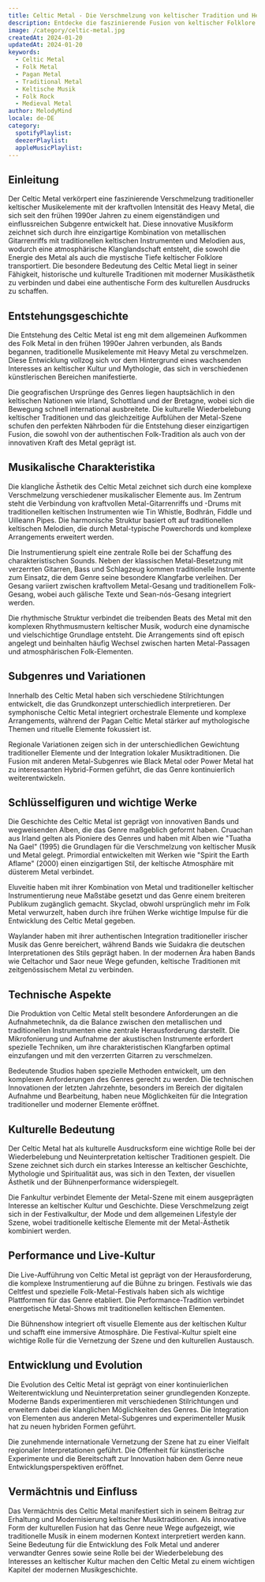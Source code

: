 ```yaml
---
title: Celtic Metal - Die Verschmelzung von keltischer Tradition und Heavy Metal
description: Entdecke die faszinierende Fusion von keltischer Folklore und kraftvollem Metal - Von Folk Metal bis zu epischen Symphonien
image: /category/celtic-metal.jpg
createdAt: 2024-01-20
updatedAt: 2024-01-20
keywords:
  - Celtic Metal
  - Folk Metal
  - Pagan Metal
  - Traditional Metal
  - Keltische Musik
  - Folk Rock
  - Medieval Metal
author: MelodyMind
locale: de-DE
category:
  spotifyPlaylist: 
  deezerPlaylist: 
  appleMusicPlaylist: 
---
```


## Einleitung

Der Celtic Metal verkörpert eine faszinierende Verschmelzung traditioneller keltischer Musikelemente mit der kraftvollen Intensität des Heavy Metal, die sich seit den frühen 1990er Jahren zu einem eigenständigen und einflussreichen Subgenre entwickelt hat. Diese innovative Musikform zeichnet sich durch ihre einzigartige Kombination von metallischen Gitarrenriffs mit traditionellen keltischen Instrumenten und Melodien aus, wodurch eine atmosphärische Klanglandschaft entsteht, die sowohl die Energie des Metal als auch die mystische Tiefe keltischer Folklore transportiert. Die besondere Bedeutung des Celtic Metal liegt in seiner Fähigkeit, historische und kulturelle Traditionen mit moderner Musikästhetik zu verbinden und dabei eine authentische Form des kulturellen Ausdrucks zu schaffen.

## Entstehungsgeschichte

Die Entstehung des Celtic Metal ist eng mit dem allgemeinen Aufkommen des Folk Metal in den frühen 1990er Jahren verbunden, als Bands begannen, traditionelle Musikelemente mit Heavy Metal zu verschmelzen. Diese Entwicklung vollzog sich vor dem Hintergrund eines wachsenden Interesses an keltischer Kultur und Mythologie, das sich in verschiedenen künstlerischen Bereichen manifestierte.

Die geografischen Ursprünge des Genres liegen hauptsächlich in den keltischen Nationen wie Irland, Schottland und der Bretagne, wobei sich die Bewegung schnell international ausbreitete. Die kulturelle Wiederbelebung keltischer Traditionen und das gleichzeitige Aufblühen der Metal-Szene schufen den perfekten Nährboden für die Entstehung dieser einzigartigen Fusion, die sowohl von der authentischen Folk-Tradition als auch von der innovativen Kraft des Metal geprägt ist.

## Musikalische Charakteristika

Die klangliche Ästhetik des Celtic Metal zeichnet sich durch eine komplexe Verschmelzung verschiedener musikalischer Elemente aus. Im Zentrum steht die Verbindung von kraftvollen Metal-Gitarrenriffs und -Drums mit traditionellen keltischen Instrumenten wie Tin Whistle, Bodhrán, Fiddle und Uilleann Pipes. Die harmonische Struktur basiert oft auf traditionellen keltischen Melodien, die durch Metal-typische Powerchords und komplexe Arrangements erweitert werden.

Die Instrumentierung spielt eine zentrale Rolle bei der Schaffung des charakteristischen Sounds. Neben der klassischen Metal-Besetzung mit verzerrten Gitarren, Bass und Schlagzeug kommen traditionelle Instrumente zum Einsatz, die dem Genre seine besondere Klangfarbe verleihen. Der Gesang variiert zwischen kraftvollem Metal-Gesang und traditionellem Folk-Gesang, wobei auch gälische Texte und Sean-nós-Gesang integriert werden.

Die rhythmische Struktur verbindet die treibenden Beats des Metal mit den komplexen Rhythmusmustern keltischer Musik, wodurch eine dynamische und vielschichtige Grundlage entsteht. Die Arrangements sind oft episch angelegt und beinhalten häufig Wechsel zwischen harten Metal-Passagen und atmosphärischen Folk-Elementen.

## Subgenres und Variationen

Innerhalb des Celtic Metal haben sich verschiedene Stilrichtungen entwickelt, die das Grundkonzept unterschiedlich interpretieren. Der symphonische Celtic Metal integriert orchestrale Elemente und komplexe Arrangements, während der Pagan Celtic Metal stärker auf mythologische Themen und rituelle Elemente fokussiert ist.

Regionale Variationen zeigen sich in der unterschiedlichen Gewichtung traditioneller Elemente und der Integration lokaler Musiktraditionen. Die Fusion mit anderen Metal-Subgenres wie Black Metal oder Power Metal hat zu interessanten Hybrid-Formen geführt, die das Genre kontinuierlich weiterentwickeln.

## Schlüsselfiguren und wichtige Werke

Die Geschichte des Celtic Metal ist geprägt von innovativen Bands und wegweisenden Alben, die das Genre maßgeblich geformt haben. Cruachan aus Irland gelten als Pioniere des Genres und haben mit Alben wie "Tuatha Na Gael" (1995) die Grundlagen für die Verschmelzung von keltischer Musik und Metal gelegt. Primordial entwickelten mit Werken wie "Spirit the Earth Aflame" (2000) einen einzigartigen Stil, der keltische Atmosphäre mit düsterem Metal verbindet.

Eluveitie haben mit ihrer Kombination von Metal und traditioneller keltischer Instrumentierung neue Maßstäbe gesetzt und das Genre einem breiteren Publikum zugänglich gemacht. Skyclad, obwohl ursprünglich mehr im Folk Metal verwurzelt, haben durch ihre frühen Werke wichtige Impulse für die Entwicklung des Celtic Metal gegeben.

Waylander haben mit ihrer authentischen Integration traditioneller irischer Musik das Genre bereichert, während Bands wie Suidakra die deutschen Interpretationen des Stils geprägt haben. In der modernen Ära haben Bands wie Celtachor und Saor neue Wege gefunden, keltische Traditionen mit zeitgenössischem Metal zu verbinden.

## Technische Aspekte

Die Produktion von Celtic Metal stellt besondere Anforderungen an die Aufnahmetechnik, da die Balance zwischen den metallischen und traditionellen Instrumenten eine zentrale Herausforderung darstellt. Die Mikrofonierung und Aufnahme der akustischen Instrumente erfordert spezielle Techniken, um ihre charakteristischen Klangfarben optimal einzufangen und mit den verzerrten Gitarren zu verschmelzen.

Bedeutende Studios haben spezielle Methoden entwickelt, um den komplexen Anforderungen des Genres gerecht zu werden. Die technischen Innovationen der letzten Jahrzehnte, besonders im Bereich der digitalen Aufnahme und Bearbeitung, haben neue Möglichkeiten für die Integration traditioneller und moderner Elemente eröffnet.

## Kulturelle Bedeutung

Der Celtic Metal hat als kulturelle Ausdrucksform eine wichtige Rolle bei der Wiederbelebung und Neuinterpretation keltischer Traditionen gespielt. Die Szene zeichnet sich durch ein starkes Interesse an keltischer Geschichte, Mythologie und Spiritualität aus, was sich in den Texten, der visuellen Ästhetik und der Bühnenperformance widerspiegelt.

Die Fankultur verbindet Elemente der Metal-Szene mit einem ausgeprägten Interesse an keltischer Kultur und Geschichte. Diese Verschmelzung zeigt sich in der Festivalkultur, der Mode und dem allgemeinen Lifestyle der Szene, wobei traditionelle keltische Elemente mit der Metal-Ästhetik kombiniert werden.

## Performance und Live-Kultur

Die Live-Aufführung von Celtic Metal ist geprägt von der Herausforderung, die komplexe Instrumentierung auf die Bühne zu bringen. Festivals wie das Celtfest und spezielle Folk-Metal-Festivals haben sich als wichtige Plattformen für das Genre etabliert. Die Performance-Tradition verbindet energetische Metal-Shows mit traditionellen keltischen Elementen.

Die Bühnenshow integriert oft visuelle Elemente aus der keltischen Kultur und schafft eine immersive Atmosphäre. Die Festival-Kultur spielt eine wichtige Rolle für die Vernetzung der Szene und den kulturellen Austausch.

## Entwicklung und Evolution

Die Evolution des Celtic Metal ist geprägt von einer kontinuierlichen Weiterentwicklung und Neuinterpretation seiner grundlegenden Konzepte. Moderne Bands experimentieren mit verschiedenen Stilrichtungen und erweitern dabei die klanglichen Möglichkeiten des Genres. Die Integration von Elementen aus anderen Metal-Subgenres und experimenteller Musik hat zu neuen hybriden Formen geführt.

Die zunehmende internationale Vernetzung der Szene hat zu einer Vielfalt regionaler Interpretationen geführt. Die Offenheit für künstlerische Experimente und die Bereitschaft zur Innovation haben dem Genre neue Entwicklungsperspektiven eröffnet.

## Vermächtnis und Einfluss

Das Vermächtnis des Celtic Metal manifestiert sich in seinem Beitrag zur Erhaltung und Modernisierung keltischer Musiktraditionen. Als innovative Form der kulturellen Fusion hat das Genre neue Wege aufgezeigt, wie traditionelle Musik in einem modernen Kontext interpretiert werden kann. Seine Bedeutung für die Entwicklung des Folk Metal und anderer verwandter Genres sowie seine Rolle bei der Wiederbelebung des Interesses an keltischer Kultur machen den Celtic Metal zu einem wichtigen Kapitel der modernen Musikgeschichte.
